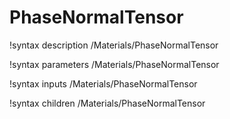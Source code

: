 <!-- MOOSE Documentation Stub: Remove this when content is added. -->

# PhaseNormalTensor
!syntax description /Materials/PhaseNormalTensor

!syntax parameters /Materials/PhaseNormalTensor

!syntax inputs /Materials/PhaseNormalTensor

!syntax children /Materials/PhaseNormalTensor
